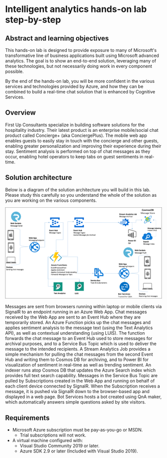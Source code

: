 # Intelligent analytics hands-on lab step-by-step

## Abstract and learning objectives

This hands-on lab is designed to provide exposure to many of Microsoft's transformative line of business applications built using Microsoft advanced analytics. The goal is to show an end-to-end solution, leveraging many of these technologies, but not necessarily doing work in every component possible.

By the end of the hands-on lab, you will be more confident in the various services and technologies provided by Azure, and how they can be combined to build a real-time chat solution that is enhanced by Cognitive Services.

## Overview

First Up Consultants specialize in building software solutions for the hospitality industry. Their latest product is an enterprise mobile/social chat product called Concierge+ (aka ConciergePlus). The mobile web app enables guests to easily stay in touch with the concierge and other guests, enabling greater personalization and improving their experience during their stay. Sentiment analysis is performed on top of chat messages as they occur, enabling hotel operators to keep tabs on guest sentiments in real-time.

## Solution architecture

Below is a diagram of the solution architecture you will build in this lab. Please study this carefully so you understand the whole of the solution as you are working on the various components.

![The preferred solution is shown to meet the customer requirements. From right to left there is an architecture diagram which shows the connections from a mobile device to a Web Application. The Web Application is shown setting data to an Event Hub which is connected to a Web Job. From there Event Hub and Service Bus work together with Stream Analytics, Power BI and Cosmos DB to provide the full solution.](media/preferred-solution-architecture3.png "Solution architecture")

Messages are sent from browsers running within laptop or mobile clients via SignalR to an endpoint running in an Azure Web App. Chat messages received by the Web App are sent to an Event Hub where they are temporarily stored. An Azure Function picks up the chat messages and applies sentiment analysis to the message text (using the Text Analytics API), as well as contextual understanding (using LUIS). The function forwards the chat message to an Event Hub used to store messages for archival purposes, and to a Service Bus Topic which is used to deliver the message to the intended recipients. A Stream Analytics Job provides a simple mechanism for pulling the chat messages from the second Event Hub and writing them to Cosmos DB for archiving, and to Power BI for visualization of sentiment in real-time as well as trending sentiment. An indexer runs atop Cosmos DB that updates the Azure Search index which provides full text search capability. Messages in the Service Bus Topic are pulled by Subscriptions created in the Web App and running on behalf of each client device connected by SignalR. When the Subscription receives a message, it is pushed via SignalR down to the browser-based app and displayed in a web page. Bot Services hosts a bot created using QnA maker, which automatically answers simple questions asked by site visitors.

## Requirements

- Microsoft Azure subscription must be pay-as-you-go or MSDN.
  - Trial subscriptions will not work.
- A virtual machine configured with:
  - Visual Studio Community 2019 or later.
  - Azure SDK 2.9 or later (Included with Visual Studio 2019).
